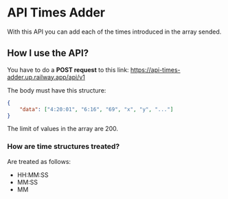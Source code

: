 # API Times Adder

With this API you can add each of the times introduced in the array sended.

## How I use the API?

You have to do a **POST request** to this link: https://api-times-adder.up.railway.app/api/v1

The body must have this structure:

```json
{
    "data": ["4:20:01", "6:16", "69", "x", "y", "..."]
}
```

The limit of values in the array are 200.

### How are time structures treated?

Are treated as follows:
- HH:MM:SS
- MM:SS
- MM
